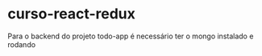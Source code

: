 # curso-react-redux

Para o backend do projeto todo-app é necessário ter o mongo instalado e rodando
